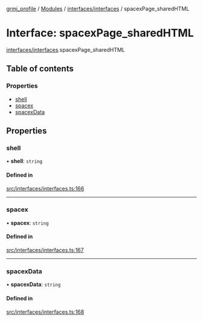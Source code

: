 [grmj_profile](../README.md) / [Modules](../modules.md) / [interfaces/interfaces](../modules/interfaces_interfaces.md) / spacexPage\_sharedHTML

# Interface: spacexPage\_sharedHTML

[interfaces/interfaces](../modules/interfaces_interfaces.md).spacexPage_sharedHTML

## Table of contents

### Properties

- [shell](interfaces_interfaces.spacexPage_sharedHTML.md#shell)
- [spacex](interfaces_interfaces.spacexPage_sharedHTML.md#spacex)
- [spacexData](interfaces_interfaces.spacexPage_sharedHTML.md#spacexdata)

## Properties

### shell

• **shell**: `string`

#### Defined in

[src/interfaces/interfaces.ts:166](https://github.com/Gordon2735/grmj_profile/blob/1239e9c/src/interfaces/interfaces.ts#L166)

___

### spacex

• **spacex**: `string`

#### Defined in

[src/interfaces/interfaces.ts:167](https://github.com/Gordon2735/grmj_profile/blob/1239e9c/src/interfaces/interfaces.ts#L167)

___

### spacexData

• **spacexData**: `string`

#### Defined in

[src/interfaces/interfaces.ts:168](https://github.com/Gordon2735/grmj_profile/blob/1239e9c/src/interfaces/interfaces.ts#L168)
